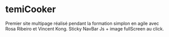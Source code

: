 # temiCooker
Premier site multipage réalisé pendant la formation simplon en agile avec Rosa Ribeiro et Vincent Kong. Sticky NavBar Js + image fullScreen au click.
